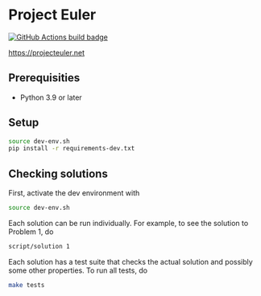 # Project Euler

[![GitHub Actions build badge](https://github.com/brcrista/Project-Euler-Python/workflows/CI/badge.svg)](https://github.com/brcrista/Project-Euler-Python/actions?query=workflow%3ACI)

<https://projecteuler.net>

## Prerequisities

- Python 3.9 or later

## Setup

```bash
source dev-env.sh
pip install -r requirements-dev.txt
```

## Checking solutions

First, activate the dev environment with

```bash
source dev-env.sh
```

Each solution can be run individually. For example, to see the solution to Problem 1, do

```bash
script/solution 1
```

Each solution has a test suite that checks the actual solution and possibly some other properties. To run all tests, do

```bash
make tests
```
